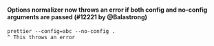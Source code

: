 #### Options normalizer now throws an error if both config and no-config arguments are passed (#12221 by @Balastrong)

<!-- prettier-ignore -->
```cli
prettier --config=abc --no-config .
^ This throws an error
```
